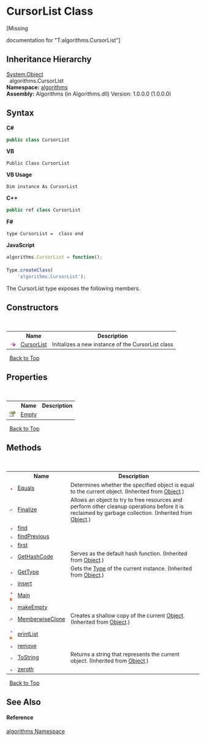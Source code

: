 # CursorList Class
 

\[Missing <summary> documentation for "T:algorithms.CursorList"\]


## Inheritance Hierarchy
<a href="http://msdn2.microsoft.com/en-us/library/e5kfa45b" target="_blank">System.Object</a><br />&nbsp;&nbsp;algorithms.CursorList<br />
**Namespace:**&nbsp;<a href="82f88b43-fdc9-bc99-9558-75fce96d448f">algorithms</a><br />**Assembly:**&nbsp;Algorithms (in Algorithms.dll) Version: 1.0.0.0 (1.0.0.0)

## Syntax

**C#**<br />
``` C#
public class CursorList
```

**VB**<br />
``` VB
Public Class CursorList
```

**VB Usage**<br />
``` VB Usage
Dim instance As CursorList
```

**C++**<br />
``` C++
public ref class CursorList
```

**F#**<br />
``` F#
type CursorList =  class end
```

**JavaScript**<br />
``` JavaScript
algorithms.CursorList = function();

Type.createClass(
	'algorithms.CursorList');
```

The CursorList type exposes the following members.


## Constructors
&nbsp;<table><tr><th></th><th>Name</th><th>Description</th></tr><tr><td>![Public method](media/pubmethod.gif "Public method")</td><td><a href="87b82f74-3b36-877e-5a50-c2dcec844505">CursorList</a></td><td>
Initializes a new instance of the CursorList class</td></tr></table>&nbsp;
<a href="#cursorlist-class">Back to Top</a>

## Properties
&nbsp;<table><tr><th></th><th>Name</th><th>Description</th></tr><tr><td>![Public property](media/pubproperty.gif "Public property")</td><td><a href="75d4cbb1-bc6b-b592-0961-f4a1d66fdfe5">Empty</a></td><td /></tr></table>&nbsp;
<a href="#cursorlist-class">Back to Top</a>

## Methods
&nbsp;<table><tr><th></th><th>Name</th><th>Description</th></tr><tr><td>![Public method](media/pubmethod.gif "Public method")</td><td><a href="http://msdn2.microsoft.com/en-us/library/bsc2ak47" target="_blank">Equals</a></td><td>
Determines whether the specified object is equal to the current object.
 (Inherited from <a href="http://msdn2.microsoft.com/en-us/library/e5kfa45b" target="_blank">Object</a>.)</td></tr><tr><td>![Protected method](media/protmethod.gif "Protected method")</td><td><a href="http://msdn2.microsoft.com/en-us/library/4k87zsw7" target="_blank">Finalize</a></td><td>
Allows an object to try to free resources and perform other cleanup operations before it is reclaimed by garbage collection.
 (Inherited from <a href="http://msdn2.microsoft.com/en-us/library/e5kfa45b" target="_blank">Object</a>.)</td></tr><tr><td>![Public method](media/pubmethod.gif "Public method")</td><td><a href="208918ca-a78a-1aad-27d5-9d68675ce262">find</a></td><td /></tr><tr><td>![Public method](media/pubmethod.gif "Public method")</td><td><a href="aa237f20-6366-97fe-b57e-764852f4fa7a">findPrevious</a></td><td /></tr><tr><td>![Public method](media/pubmethod.gif "Public method")</td><td><a href="ada04ba4-67bb-1526-5a34-cefb1db0055e">first</a></td><td /></tr><tr><td>![Public method](media/pubmethod.gif "Public method")</td><td><a href="http://msdn2.microsoft.com/en-us/library/zdee4b3y" target="_blank">GetHashCode</a></td><td>
Serves as the default hash function.
 (Inherited from <a href="http://msdn2.microsoft.com/en-us/library/e5kfa45b" target="_blank">Object</a>.)</td></tr><tr><td>![Public method](media/pubmethod.gif "Public method")</td><td><a href="http://msdn2.microsoft.com/en-us/library/dfwy45w9" target="_blank">GetType</a></td><td>
Gets the <a href="http://msdn2.microsoft.com/en-us/library/42892f65" target="_blank">Type</a> of the current instance.
 (Inherited from <a href="http://msdn2.microsoft.com/en-us/library/e5kfa45b" target="_blank">Object</a>.)</td></tr><tr><td>![Public method](media/pubmethod.gif "Public method")</td><td><a href="5545019c-cbeb-2234-9a76-20cc434e94c6">insert</a></td><td /></tr><tr><td>![Public method](media/pubmethod.gif "Public method")![Static member](media/static.gif "Static member")</td><td><a href="371fb167-ecbe-3ced-6997-cd78f67c5281">Main</a></td><td /></tr><tr><td>![Public method](media/pubmethod.gif "Public method")</td><td><a href="1953222d-067a-8d60-bab2-96f98399cfd8">makeEmpty</a></td><td /></tr><tr><td>![Protected method](media/protmethod.gif "Protected method")</td><td><a href="http://msdn2.microsoft.com/en-us/library/57ctke0a" target="_blank">MemberwiseClone</a></td><td>
Creates a shallow copy of the current <a href="http://msdn2.microsoft.com/en-us/library/e5kfa45b" target="_blank">Object</a>.
 (Inherited from <a href="http://msdn2.microsoft.com/en-us/library/e5kfa45b" target="_blank">Object</a>.)</td></tr><tr><td>![Public method](media/pubmethod.gif "Public method")![Static member](media/static.gif "Static member")</td><td><a href="03a72c88-fd37-248a-e5b3-74151626a340">printList</a></td><td /></tr><tr><td>![Public method](media/pubmethod.gif "Public method")</td><td><a href="a42c8485-95fe-71d1-ef7d-6bfe49a5d5d1">remove</a></td><td /></tr><tr><td>![Public method](media/pubmethod.gif "Public method")</td><td><a href="http://msdn2.microsoft.com/en-us/library/7bxwbwt2" target="_blank">ToString</a></td><td>
Returns a string that represents the current object.
 (Inherited from <a href="http://msdn2.microsoft.com/en-us/library/e5kfa45b" target="_blank">Object</a>.)</td></tr><tr><td>![Public method](media/pubmethod.gif "Public method")</td><td><a href="56f4fde1-b269-8595-7d14-621a1c741f6c">zeroth</a></td><td /></tr></table>&nbsp;
<a href="#cursorlist-class">Back to Top</a>

## See Also


#### Reference
<a href="82f88b43-fdc9-bc99-9558-75fce96d448f">algorithms Namespace</a><br />